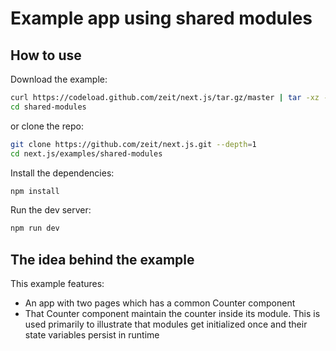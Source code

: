 # Example app using shared modules

## How to use

Download the example:

```bash
curl https://codeload.github.com/zeit/next.js/tar.gz/master | tar -xz --strip=2 next.js-master/examples/shared-modules
cd shared-modules
```

or clone the repo:

```bash
git clone https://github.com/zeit/next.js.git --depth=1
cd next.js/examples/shared-modules
```

Install the dependencies:

```bash
npm install
```

Run the dev server:

```bash
npm run dev
```

## The idea behind the example

This example features:

* An app with two pages which has a common Counter component
* That Counter component maintain the counter inside its module. This is used primarily to illustrate that modules get initialized once and their state variables persist in runtime

